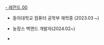 [- 레전드 00](https://img.shields.io/badge/build-00-brightgreen?style=social&logo=dungeonsanddragons&logoColor=black&label=%EB%A0%88%EC%A0%84%EB%93%9C%20%EC%9A%A9%EB%9D%A0&labelColor=abcdef&color=fedcba&cacheSeconds=3600
)
- 동아대학교 컴퓨터 공학부 재학중 (2023.03 ~)
- 농장스 백엔드 개발자(2024.02~)

- 
<!---
CodeY0ung/CodeY0ung is a ✨ special ✨ repository because its `README.md` (this file) appears on your GitHub profile.
You can click the Preview link to take a look at your changes.
--->
